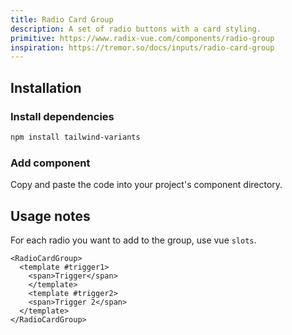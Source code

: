 ```yaml
---
title: Radio Card Group
description: A set of radio buttons with a card styling.
primitive: https://www.radix-vue.com/components/radio-group
inspiration: https://tremor.so/docs/inputs/radio-card-group
---
```


<ComponentPreview name="RadioCardGroup" />

## Installation

<Steps>

### Install dependencies

```bash
npm install tailwind-variants
```

### Add component

Copy and paste the code into your project's component directory.

<ComponentCode name="RadioCardGroup" type="ui" />

</Steps>

## Usage notes

For each radio you want to add to the group, use vue `slots`.

```vue
<RadioCardGroup>
  <template #trigger1>
    <span>Trigger</span>
    </template>
    <template #trigger2>
    <span>Trigger 2</span>
  </template>
</RadioCardGroup>
```
